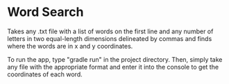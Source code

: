 # Word Search

Takes any .txt file with a list of words on the first line and any number 
of letters in two equal-length dimensions delineated by commas and finds
where the words are in x and y coordinates.

To run the app, type "gradle run" in the project directory. Then, simply 
take any file with the appropriate format and enter it into the console 
to get the coordinates of each word.

